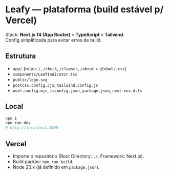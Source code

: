 # Leafy — plataforma (build estável p/ Vercel)

Stack: **Next.js 14 (App Router) + TypeScript + Tailwind**.  
Config simplificada para evitar erros de build.

## Estrutura
- `app/` (rotas: `/`, `/check`, `/clauses`, `/about` + `globals.css`)
- `components/LeafIndicator.tsx`
- `public/logo.svg`
- `postcss.config.cjs`, `tailwind.config.js`
- `next.config.mjs`, `tsconfig.json`, `package.json`, `next-env.d.ts`

## Local
```bash
npm i
npm run dev
# http://localhost:3000
```

## Vercel
- Importe o repositório (Root Directory: `./`, Framework: Next.js).
- Build padrão: `npm run build`.
- Node 20.x (já definido em `package.json`).

